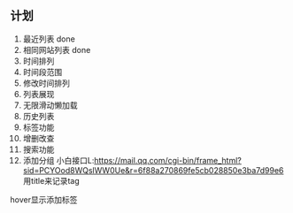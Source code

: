 ## 计划
1. 最近列表 done
2. 相同网站列表 done
3. 时间排列
4. 时间段范围
6. 修改时间排列
7. 列表展现
8. 无限滑动懒加载
9. 历史列表
10. 标签功能
11. 增删改查
12. 搜索功能
13. 添加分组
小白接口L:https://mail.qq.com/cgi-bin/frame_html?sid=PCYOod8WQslWW0Ue&r=6f88a270869fe5cb028850e3ba7d99e6
用title来记录tag

hover显示添加标签
